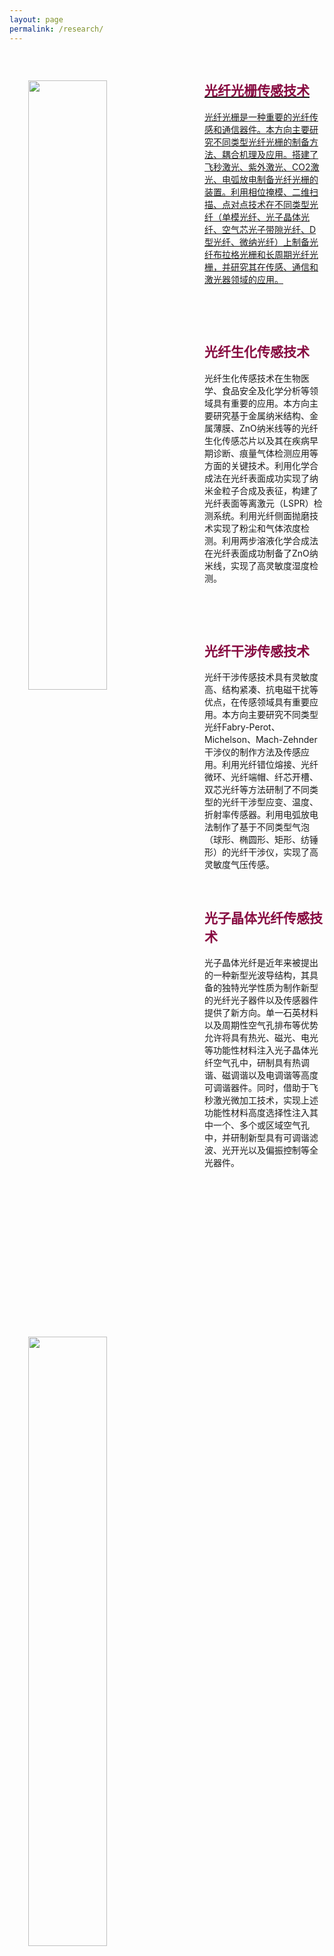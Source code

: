```yaml
---
layout: page
permalink: /research/
---
```



<div class="wrap clearfix">
    <img src="{{ site.baseurl }}/images/fiber-grating-1.jpg" style="float: left; width: 50%; margin: 15px; padding: 15px;" >
    <a href="{{ site.baseurl }}/research/fiber-gratings">
      <h2 style="color: #870A40;padding-top: 1.9rem;">光纤光栅传感技术</h2>
      <p>
        光纤光栅是一种重要的光纤传感和通信器件。本方向主要研究不同类型光纤光栅的制备方法、耦合机理及应用。搭建了飞秒激光、紫外激光、CO2激光、电弧放电制备光纤光栅的装置。利用相位掩模、二维扫描、点对点技术在不同类型光纤（单模光纤、光子晶体光纤、空气芯光子带隙光纤、D型光纤、微纳光纤）上制备光纤布拉格光栅和长周期光纤光栅，并研究其在传感、通信和激光器领域的应用。
      </p>
    </a>
</div>

<br>

<div class="wrap clearfix">
    <img src="{{ site.baseurl }}/images/ZnO-699x457_1.jpg" style="float: left; width: 50%; margin: 15px; padding: 15px;" >
    <h2 style="color: #870A40;padding-top: 1.9rem;">光纤生化传感技术</h2>
    <p>
        光纤生化传感技术在生物医学、食品安全及化学分析等领域具有重要的应用。本方向主要研究基于金属纳米结构、金属薄膜、ZnO纳米线等的光纤生化传感芯片以及其在疾病早期诊断、痕量气体检测应用等方面的关键技术。利用化学合成法在光纤表面成功实现了纳米金粒子合成及表征，构建了光纤表面等离激元（LSPR）检测系统。利用光纤侧面抛磨技术实现了粉尘和气体浓度检测。利用两步溶液化学合成法在光纤表面成功制备了ZnO纳米线，实现了高灵敏度湿度检测。
    </p>
</div>

<br>

<div class="wrap clearfix">
    <img src="{{ site.baseurl }}/images/qipao-800x439.jpg" style="float: left; width: 50%; margin: 15px; padding: 15px;" >
    <h2 style="color: #870A40;padding-top: 1.9rem;">光纤干涉传感技术</h2>
    <p>
        光纤干涉传感技术具有灵敏度高、结构紧凑、抗电磁干扰等优点，在传感领域具有重要应用。本方向主要研究不同类型光纤Fabry-Perot、Michelson、Mach-Zehnder干涉仪的制作方法及传感应用。利用光纤错位熔接、光纤微环、光纤端帽、纤芯开槽、双芯光纤等方法研制了不同类型的光纤干涉型应变、温度、折射率传感器。利用电弧放电法制作了基于不同类型气泡（球形、椭圆形、矩形、纺锤形）的光纤干涉仪，实现了高灵敏度气压传感。
    </p>
</div>

<div class="wrap clearfix">
    <img src="{{ site.baseurl }}/images/PCF-800x415.png" style="float: left; width: 50%; margin: 15px; padding: 15px;" >
    <h2 style="color: #870A40;padding-top: 1.9rem;">光子晶体光纤传感技术</h2>
    <p>
    光子晶体光纤是近年来被提出的一种新型光波导结构，其具备的独特光学性质为制作新型的光纤光子器件以及传感器件提供了新方向。单一石英材料以及周期性空气孔排布等优势允许将具有热光、磁光、电光等功能性材料注入光子晶体光纤空气孔中，研制具有热调谐、磁调谐以及电调谐等高度可调谐器件。同时，借助于飞秒激光微加工技术，实现上述功能性材料高度选择性注入其中一个、多个或区域空气孔中，并研制新型具有可调谐滤波、光开光以及偏振控制等全光器件。
    </p>
</div>

<br>
